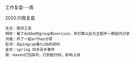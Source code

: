 工作复盘---周

2020.51周复盘

```
天总：限流工具
明轩：看了dubbo的group和version，并打算以此为主题开一期组内分享
洪鑫：开了一起arthas分享
彭洪：在pingcap看tidb的资料
金东：spring 同步异步事件
我：maven打包踩坑，打到脏代码，影响上线
```

